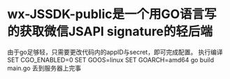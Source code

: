 # wx-JSSDK-public是一个用GO语言写的获取微信JSAPI signature的轻后端
由于go足够轻，只需要更改代码内的appID与secret，即可完成配置。
执行编译
    SET CGO_ENABLED=0
    SET GOOS=linux 
    SET GOARCH=amd64
    go build main.go
丢到服务器上完事
